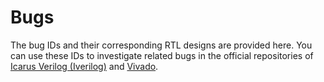 # Bugs
The bug IDs and their corresponding RTL designs are provided here. 
You can use these IDs to investigate related bugs in the official repositories of [Icarus Verilog (Iverilog)](https://github.com/steveicarus/iverilog/issues) and [Vivado](https://adaptivesupport.amd.com/s/?language=en_US).
